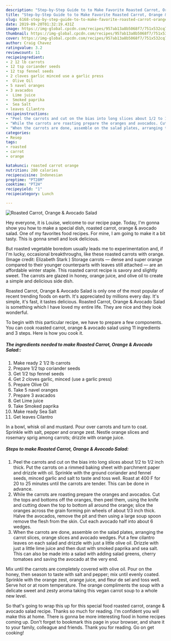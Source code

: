 ```yaml
---
description: "Step-by-Step Guide to to Make Favorite Roasted Carrot, Orange &amp;amp; Avocado Salad"
title: "Step-by-Step Guide to to Make Favorite Roasted Carrot, Orange &amp;amp; Avocado Salad"
slug: 6168-step-by-step-guide-to-to-make-favorite-roasted-carrot-orange-and-amp-avocado-salad
date: 2019-09-20T01:32:19.431Z
image: https://img-global.cpcdn.com/recipes/957ab13a8b5068f7/751x532cq70/roasted-carrot-orange-avocado-salad-recipe-main-photo.jpg
thumbnail: https://img-global.cpcdn.com/recipes/957ab13a8b5068f7/751x532cq70/roasted-carrot-orange-avocado-salad-recipe-main-photo.jpg
cover: https://img-global.cpcdn.com/recipes/957ab13a8b5068f7/751x532cq70/roasted-carrot-orange-avocado-salad-recipe-main-photo.jpg
author: Craig Chavez
ratingvalue: 3.2
reviewcount: 11
recipeingredient:
- 2 12 lb carrots
- 12 tsp coriander seeds
- 12 tsp fennel seeds
- 2 cloves garlic minced use a garlic press
-  Olive Oil
- 5 navel oranges
- 3 avacados
-  Lime juice
-  Smoked paprika
-  Sea Salt
- leaves Cilantro
recipeinstructions:
- "Peel the carrots and cut on the bias into long slices about 1/2 to 1/2 inch thick. Put the carrots on a rimmed baking sheet with parchment paper and drizzle with oil. Sprinkle with the ground coriander and fennel seeds, minced garlic and salt to taste and toss well. Roast at 400 F for 20 to 25 minutes until the carrots are tender. This can be done in advance."
- "While the carrots are roasting prepare the oranges and avocados. Cut the tops and bottoms off the oranges, then peel them, using the knife and cutting down the top to bottom all around the orange; slice the oranges across the grain forming pin wheels of about 1/3 inch thick. Halve the avocados, remove the pit and then using a large soup spoon remove the flesh from the skin. Cut each avocado half into about 6 wedges."
- "When the carrots are done, assemble on the salad plates, arranging the carrot slices, orange slices and avocado wedges. Put a few cilantro leaves on each salad and drizzle with just a little olive oil. Drizzle with just a little lime juice and then dust with smoked paprika and sea salt. This can also be made into a salad with adding salad greens, cherry tomatoes and saving the avocado at the very end."
categories:
- Resep
tags:
- roasted
- carrot
- orange

katakunci: roasted carrot orange
nutrition: 280 calories
recipecuisine: Indonesian
preptime: "PT28M"
cooktime: "PT2H"
recipeyield: "1"
recipecategory: Lunch

---
```



![Roasted Carrot, Orange &amp; Avocado Salad](https://img-global.cpcdn.com/recipes/957ab13a8b5068f7/751x532cq70/roasted-carrot-orange-avocado-salad-recipe-main-photo.jpg)

Hey everyone, it is Louise, welcome to our recipe page. Today, I'm gonna show you how to make a special dish, roasted carrot, orange &amp; avocado salad. One of my favorites food recipes. For mine, I am going to make it a bit tasty. This is gonna smell and look delicious.

But roasted vegetable boredom usually leads me to experimentation and, if I&#39;m lucky, occasional breakthroughs, like these roasted carrots with orange. (Image credit: Elizabeth Stark ) Storage carrots — dense and super orange compared to their younger counterparts with leaves still attached — are an affordable winter staple. This roasted carrot recipe is savory and slightly sweet. The carrots are glazed in honey, orange juice, and olive oil to create a simple and delicious side dish.

Roasted Carrot, Orange &amp; Avocado Salad is only one of the most popular of recent trending foods on earth. It's appreciated by millions every day. It's simple, it's fast, it tastes delicious. Roasted Carrot, Orange &amp; Avocado Salad is something which I have loved my entire life. They are nice and they look wonderful.


To begin with this particular recipe, we have to prepare a few components. You can cook roasted carrot, orange &amp; avocado salad using 11 ingredients and 3 steps. Here is how you cook it.

##### The ingredients needed to make Roasted Carrot, Orange &amp; Avocado Salad::

1. Make ready 2 1/2 lb carrots
1. Prepare 1/2 tsp coriander seeds
1. Get 1/2 tsp fennel seeds
1. Get 2 cloves garlic, minced (use a garlic press)
1. Prepare  Olive Oil
1. Take 5 navel oranges
1. Prepare 3 avacados
1. Get  Lime juice
1. Take  Smoked paprika
1. Make ready  Sea Salt
1. Get leaves Cilantro


In a bowl, whisk oil and mustard. Pour over carrots and turn to coat. Sprinkle with salt, pepper and orange zest. Nestle orange slices and rosemary sprig among carrots; drizzle with orange juice. 

##### Steps to make Roasted Carrot, Orange &amp; Avocado Salad:

1. Peel the carrots and cut on the bias into long slices about 1/2 to 1/2 inch thick. Put the carrots on a rimmed baking sheet with parchment paper and drizzle with oil. Sprinkle with the ground coriander and fennel seeds, minced garlic and salt to taste and toss well. Roast at 400 F for 20 to 25 minutes until the carrots are tender. This can be done in advance.
1. While the carrots are roasting prepare the oranges and avocados. Cut the tops and bottoms off the oranges, then peel them, using the knife and cutting down the top to bottom all around the orange; slice the oranges across the grain forming pin wheels of about 1/3 inch thick. Halve the avocados, remove the pit and then using a large soup spoon remove the flesh from the skin. Cut each avocado half into about 6 wedges.
1. When the carrots are done, assemble on the salad plates, arranging the carrot slices, orange slices and avocado wedges. Put a few cilantro leaves on each salad and drizzle with just a little olive oil. Drizzle with just a little lime juice and then dust with smoked paprika and sea salt. This can also be made into a salad with adding salad greens, cherry tomatoes and saving the avocado at the very end.


Mix until the carrots are completely covered with olive oil. Pour on the honey, then season to taste with salt and pepper; mix until evenly coated. Sprinkle with the orange zest, orange juice, and fleur de sel and toss well. Serve hot or at room temperature. The orange compliments the soup with a delicate sweet and zesty aroma taking this vegan carrot soup to a whole new level. 

So that's going to wrap this up for this special food roasted carrot, orange &amp; avocado salad recipe. Thanks so much for reading. I'm confident you will make this at home. There is gonna be more interesting food in home recipes coming up. Don't forget to bookmark this page in your browser, and share it to your family, colleague and friends. Thank you for reading. Go on get cooking!

